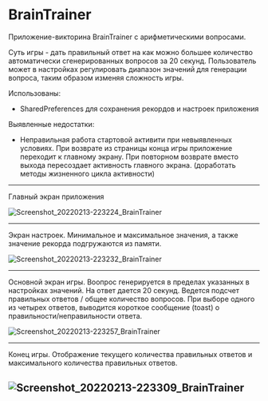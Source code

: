 # BrainTrainer
Приложение-викторина BrainTrainer с арифметическими вопросами. 

Суть игры - дать правильный ответ на как можно большее количество автоматически сгенерированных вопросов за 20 секунд. Пользователь может в настройках регулировать диапазон значений для генерации вопроса, таким образом изменяя сложность игры.

Использованы:
- SharedPreferences для сохранения рекордов и настроек приложения

Выявленные недостатки:
- Неправильная работа стартовой активити при невыявленных условиях. При возврате из страницы конца игры приложение переходит к главному экрану. При повторном возврате вместо выхода пересоздает активность главного экрана. (доработать методы жизненного цикла активности)

---
Главный экран приложения

![Screenshot_20220213-223224_BrainTrainer](https://user-images.githubusercontent.com/86518548/153768880-26aeec3f-0252-46a1-95b6-449c31fbf893.jpg)

---
Экран настроек. Минимальное и максимальное значения, а также значение рекорда подгружаются из памяти.

![Screenshot_20220213-223232_BrainTrainer](https://user-images.githubusercontent.com/86518548/153768866-a56c71ff-8840-407f-8365-9c6b13324046.jpg)

---
Основной экран игры. Воопрос генерируется в пределах указанных в настройках значений. На ответ дается 20 секунд. Ведется подсчет правильных ответов / общее количество вопросов. При выборе одного из четырех ответов, выводится короткое сообщение (toast) о правильности/неправильности ответа.

![Screenshot_20220213-223257_BrainTrainer](https://user-images.githubusercontent.com/86518548/153768767-6abf0f2e-1748-4dba-9763-5573410d1eef.jpg)

---
Конец игры. Отображение текущего количества правильных ответов и максимального количества правильных ответов.

![Screenshot_20220213-223309_BrainTrainer](https://user-images.githubusercontent.com/86518548/153768911-8ba936d4-1e4d-4f6f-9799-ca4f1272cbd6.jpg)
---
